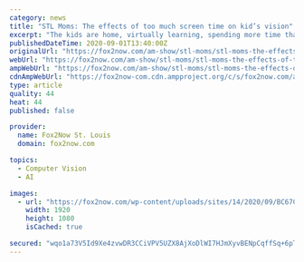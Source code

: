 ```yaml
---
category: news
title: "STL Moms: The effects of too much screen time on kid’s vision"
excerpt: "The kids are home, virtually learning, spending more time than usual in front of a computer monitor. Dr. Scott Edmonds, the Chief Eye Care Officer at United Healthcare explains"
publishedDateTime: 2020-09-01T13:40:00Z
originalUrl: "https://fox2now.com/am-show/stl-moms/stl-moms-the-effects-of-too-much-screen-time-on-kids-vision/"
webUrl: "https://fox2now.com/am-show/stl-moms/stl-moms-the-effects-of-too-much-screen-time-on-kids-vision/"
ampWebUrl: "https://fox2now.com/am-show/stl-moms/stl-moms-the-effects-of-too-much-screen-time-on-kids-vision/amp/"
cdnAmpWebUrl: "https://fox2now-com.cdn.ampproject.org/c/s/fox2now.com/am-show/stl-moms/stl-moms-the-effects-of-too-much-screen-time-on-kids-vision/amp/"
type: article
quality: 44
heat: 44
published: false

provider:
  name: Fox2Now St. Louis
  domain: fox2now.com

topics:
  - Computer Vision
  - AI

images:
  - url: "https://fox2now.com/wp-content/uploads/sites/14/2020/09/BC67CCC728BA41F4B10E04240C1563BF.jpg"
    width: 1920
    height: 1080
    isCached: true

secured: "wqo1a73V5Id9Xe4zvwDR3CCiVPV5UZX8AjXoDlWI7HJmXyvBENpCqffSq+6pTlUMQr3hC6R4BK0WSb24CPdzy+bjb88B3MQEe+bpu4UlHsYcNUlI6qMP8Sfjx1QQa/JKF6uAuJ86C1hWBK6KuYEeMb3IIYiKjcoJ3E0JxTww0CtlMmE08DpPjKNd4Z49jXOOVLxKnymDrMSpPE+LHMJsoO4kbqGYw55BrSo5JaKjIEq1C1dnjIYt4MvFJta+d+PpoL5RLdJHfn+XpJI4CXM9wbA4MID6HnuBdxJ6wanYVM9YXx0/ZDhXq2F6xJEcKQge9WoJ2kJTjVqXtOcYJNyvYUUH4DaK+3uPsWTDXTft2wY=;b+lx+ARpoyXRvDQpRiLQiQ=="
---
```



